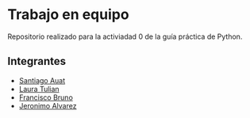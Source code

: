 # Trabajo en equipo

Repositorio realizado para la activiadad 0 de la guía práctica de Python.


## Integrantes

- [Santiago Auat](https://github.com/santiauat)
- [Laura Tulian](https://www.github.com/lauratulian)
- [Francisco Bruno](https://github.com/FranciscoBr16)
- [Jeronimo Alvarez](https://github.com/roscoe01)
